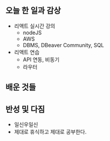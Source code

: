 ## 오늘 한 일과 감상

- 리액트 실시간 강의
  - nodeJS
  - AWS
  - DBMS, DBeaver Community, SQL
- 리액트 연습
  - API 연동, 비동기
  - 라우터

## 배운 것들

## 반성 및 다짐

- 일신우일신
- 제대로 휴식하고 제대로 공부한다.
